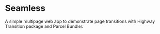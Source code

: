 # Seamless
A simple multipage web app to demonstrate page transitions with Highway Transition package and Parcel Bundler.